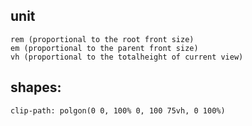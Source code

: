 ## unit
    rem (proportional to the root front size)
    em (proportional to the parent front size)
    vh (proportional to the totalheight of current view)
## shapes:
    clip-path: polgon(0 0, 100% 0, 100 75vh, 0 100%)